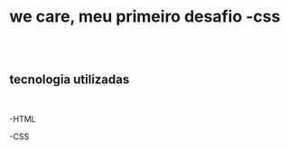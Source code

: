 <h1>we care, meu primeiro desafio -css</h1>
<br>
<br>
<h2>tecnologia utilizadas</h2>
<br>
<p>-HTML</p>
<p>-CSS</p>
<br>
<img src=""
